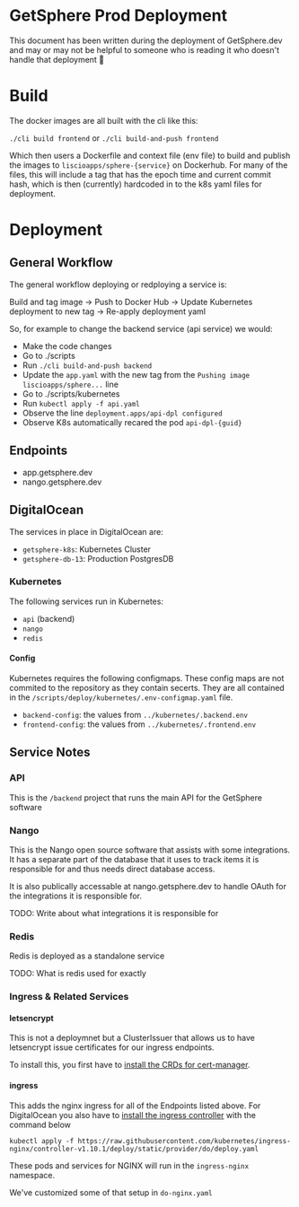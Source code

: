 # GetSphere Prod Deployment
This document has been written during the deployment of GetSphere.dev and may or may not be helpful to someone who is reading it who doesn't handle that deployment 🙂

# Build
The docker images are all built with the cli like this:

`./cli build frontend` or `./cli build-and-push frontend`

Which then users a Dockerfile and context file (env file) to build and publish the images to `liscioapps/sphere-{service}` on Dockerhub. For many of the files, this will include a tag that has the epoch time and current commit hash, which is then (currently) hardcoded in to the k8s yaml files for deployment.

# Deployment

## General Workflow
The general workflow deploying or redploying a service is:

Build and tag image -> Push to Docker Hub -> Update Kubernetes deployment to new tag -> Re-apply deployment yaml

So, for example to change the backend service (api service) we would:

- Make the code changes
- Go to ./scripts
- Run `./cli build-and-push backend`
- Update the `app.yaml` with the new tag from the `Pushing image liscioapps/sphere...` line
- Go to ./scripts/kubernetes
- Run `kubectl apply -f api.yaml`
- Observe the line `deployment.apps/api-dpl configured`
- Observe K8s automatically recared the pod `api-dpl-{guid}`

## Endpoints

- app.getsphere.dev
- nango.getsphere.dev

## DigitalOcean
The services in place in DigitalOcean are:

- `getsphere-k8s`: Kubernetes Cluster
- `getsphere-db-13`: Production PostgresDB

### Kubernetes
The following services run in Kubernetes:

- `api` (backend)
- `nango`
- `redis`

#### Config
Kubernetes requires the following configmaps. These config maps are not commited to the repository as they contain secerts. They are all contained in the `/scripts/deploy/kubernetes/.env-configmap.yaml` file.

- `backend-config`: the values from `../kubernetes/.backend.env`
- `frontend-config`: the values from `../kubernetes/.frontend.env`

## Service Notes

### API
This is the `/backend` project that runs the main API for the GetSphere software

### Nango
This is the Nango open source software that assists with some integrations. It has a separate part of the database that it uses to track items it is responsible for and thus needs direct database access.

It is also publically accessable at nango.getsphere.dev to handle OAuth for the integrations it is responsible for.

TODO: Write about what integrations it is responsible for

### Redis
Redis is deployed as a standalone service

TODO: What is redis used for exactly

### Ingress & Related Services
#### letsencrypt
This is not a deploymnet but a ClusterIssuer that allows us to have letsencrypt issue certificates for our ingress endpoints.

To install this, you first have to [install the CRDs for cert-manager](https://cert-manager.io/docs/installation/).

#### ingress
This adds the nginx ingress for all of the Endpoints listed above. For DigitalOcean you also have to [install the ingress controller](https://kubernetes.github.io/ingress-nginx/deploy/#digital-ocean) with the command below

`kubectl apply -f https://raw.githubusercontent.com/kubernetes/ingress-nginx/controller-v1.10.1/deploy/static/provider/do/deploy.yaml`

These pods and services for NGINX will run in the `ingress-nginx` namespace.

We've customized some of that setup in `do-nginx.yaml`